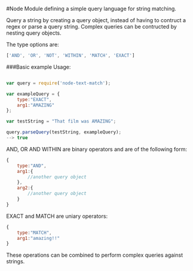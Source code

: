 #Node Module defining a simple query language for string matching.

Query a string by creating a query object, instead of having to contruct a regex or parse a query string.  Complex queries can be contructed by nesting query objects.

The type options are:
```javascript
['AND', 'OR', 'NOT', 'WITHIN', 'MATCH', 'EXACT']
```




###Basic example Usage:
```javascript

var query = require('node-text-match');

var exampleQuery = {
	type:"EXACT",
	arg1:"AMAZING"
};

var testString = "That film was AMAZING";

query.parseQuery(testString, exampleQuery);
--> true


```



AND, OR AND WITHIN are binary operators and are of the following form:

```javascript
{
	type:"AND",
	arg1:{
		//another query object
	},
	arg2:{
		//another query object
	}
}
```

EXACT and MATCH are uniary operators:

```javascript
{
	type:"MATCH",
	arg1:"amazing!!"
}
```


These operations can be combined to perform complex queries against strings.